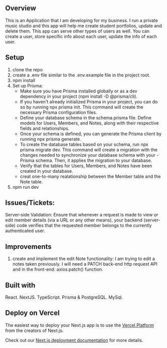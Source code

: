 ## Overview

This is an Application that I am developing for my business. I run a private music studio and this app will help me create student portfolios, update and delete them.
This app can serve other types of users as well. You can create a user, store specific info about each user, update the info of each user.

## Setup

1. clone the repo
2. create a .env file similar to the .env.example file in the project root.
3. npm install
4. Set up Prisma:
   - Make sure you have Prisma installed globally or as a dev dependency in your project (npm install -D @prisma/cli).
   - If you haven't already initialized Prisma in your project, you can do so by running npx prisma init. This command will create the necessary Prisma configuration files.
   - Define your database schema in the schema.prisma file. Define models for Users, Members, and Notes, along with their respective fields and relationships.
   - Once your schema is defined, you can generate the Prisma client by running npx prisma generate.
   - To create the database tables based on your schema, run npx prisma migrate dev. This command will create a migration with the changes needed to synchronize your database schema with your - Prisma schema. Then, it applies the migration to your database.
   - Verify that the tables for Users, Members, and Notes have been created in your database.
   - creat one-to-many realationship between the Member table and the Note table.
5. npm run dev

## Issues/Tickets:
Server-side Validation: Ensure that whenever a request is made to view or edit member details (via a URL or any other means), your backend (server-side) code verifies that the requested member belongs to the currently authenticated user.

## Improvements
1. create and implement the edit Note functionality:
   I am trying to edit a notes taken previously. I will need a PATCH back-end http request API and in the front-end: axios.patch() function.

## Built with

React.
NextJS.
TypeScript.
Prisma & PostgreSQL.
MySql.

## Deploy on Vercel

The easiest way to deploy your Next.js app is to use the [Vercel Platform](https://vercel.com/new?utm_medium=default-template&filter=next.js&utm_source=create-next-app&utm_campaign=create-next-app-readme) from the creators of Next.js.

Check out our [Next.js deployment documentation](https://nextjs.org/docs/deployment) for more details.
